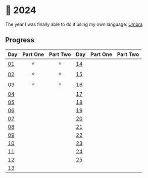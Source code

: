 # 🎄 2024

The year I was finally able to do it using my own language: [Umbra](https://github.com/pmqueiroz/umbra)

## Progress
| Day        | Part One | Part Two | Day        | Part One | Part Two |
| ---------- | :------: | :------: | ---------- | :------: | :------: |
| [01](./1)  |    ⭐    |    ⭐    | [14](./14) |          |          |
| [02](./2)  |    ⭐    |    ⭐    | [15](./15) |          |          |
| [03](./3)  |    ⭐    |    ⭐    | [16](./16) |          |          |
| [04](./4)  |          |          | [17](./17) |          |          |
| [05](./5)  |          |          | [18](./18) |          |          |
| [06](./6)  |          |          | [19](./19) |          |          |
| [07](./7)  |          |          | [20](./20) |          |          |
| [08](./8)  |          |          | [21](./21) |          |          |
| [09](./9)  |          |          | [22](./22) |          |          |
| [10](./10) |          |          | [23](./23) |          |          |
| [11](./11) |          |          | [24](./24) |          |          |
| [12](./12) |          |          | [25](./25) |          |          |
| [13](./13) |          |          |            |          |          |

